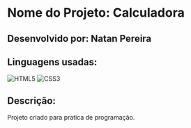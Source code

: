 # Nome do Projeto: Calculadora


## Desenvolvido por: Natan Pereira


## Linguagens usadas: 
![HTML5](https://img.shields.io/badge/html5-%23E34F26.svg?style=for-the-badge&logo=html5&logoColor=white)
![CSS3](https://img.shields.io/badge/css3-%231572B6.svg?style=for-the-badge&logo=css3&logoColor=white)  


## Descrição: 
Projeto criado para pratica de programação.
